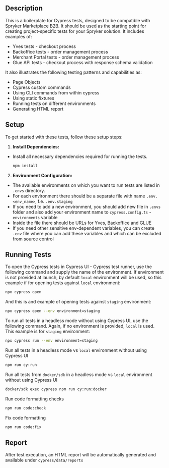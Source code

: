 ## Description

This is a boilerplate for Cypress tests, designed to be compatible with Spryker Marketplace B2B.
It should be used as the starting point for creating project-specific tests for your Spryker solution.
It includes examples of:

- Yves tests - checkout process
- Backoffice tests - order management process
- Merchant Portal tests - order management process
- Glue API tests - checkout process with response schema validation

It also illustrates the following testing patterns and capabilities as:

- Page Objects
- Cypress custom commands
- Using CLI commands from within cypress
- Using static fixtures
- Running tests on different environments
- Generating HTML report

## Setup

To get started with these tests, follow these setup steps:

1. **Install Dependencies:**

- Install all necessary dependencies required for running the tests.
  ```bash
  npm install
  ```

2. **Environment Configuration:**

- The available environments on which you want to run tests are listed in `.envs` directory.
- For each environment there should be a separate file with name `.env.<env_name>`, f.e. `.env.staging`
- If you need to add a new environment, you should add new file in `.envs` folder and also add your environment name to `cypress.config.ts` - `environments` variable
- Inside the file there should be URLs for Yves, Backoffice and GLUE
- If you need other sensitive env-dependent variables, you can create `.env` file where you can add these variables and which can be excluded from source control

## Running Tests

To open the Cypress tests in Cypress UI - Cypress test runner, use the following command and supply the name of the environment.
If environment is not provided at launch, by default `local` environment will be used, so this example if for opening tests against `local` environment:

```bash
npx cypress open
```

And this is and example of opening tests against `staging` environment:

```bash
npx cypress open --env environment=staging
```

To run all tests in a headless mode without using Cypress UI, use the following command. Again, if no environment is provided, `local` is used.
This example is for `staging` environment:

```bash
npx cypress run --env environment=staging
```

Run all tests in a headless mode vs `local` environment without using Cypress UI

```bash
npm run cy:run
```
Run all tests from `docker/sdk` in a headless mode vs `local` environment without using Cypress UI

```bash
docker/sdk exec cypress npm run cy:run:docker
```

Run code formatting checks

```bash
npm run code:check
```

Fix code formatting

```bash
npm run code:fix
```

## Report

After test execution, an HTML report will be automatically generated and available under `cypress/data/reports`
